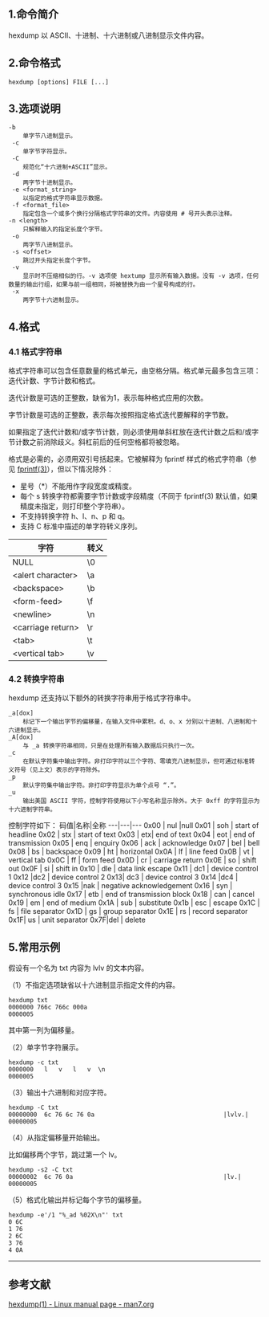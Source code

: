 ## 1.命令简介
hexdump 以 ASCII、十进制、十六进制或八进制显示文件内容。

## 2.命令格式
```
hexdump [options] FILE [...]
```

## 3.选项说明
```
-b
	单字节八进制显示。
 -c
 	单字节字符显示。
 -C
 	规范化“十六进制+ASCII”显示。
 -d
 	两字节十进制显示。
 -e <format_string>
	以指定的格式字符串显示数据。
 -f <format_file>
	指定包含一个或多个换行分隔格式字符串的文件。内容使用 # 号开头表示注释。
-n <length>
	只解释输入的指定长度个字节。
 -o
	两字节八进制显示。
 -s <offset>
 	跳过开头指定长度个字节。
 -v
 	显示时不压缩相似的行。-v 选项使 hextump 显示所有输入数据。没有 -v 选项，任何数量的输出行组，如果与前一组相同，将被替换为由一个星号构成的行。
 -x
 	两字节十六进制显示。
```

## 4.格式
### 4.1 格式字符串
格式字符串可以包含任意数量的格式单元，由空格分隔。格式单元最多包含三项：迭代计数、字节计数和格式。

迭代计数是可选的正整数，缺省为1，表示每种格式应用的次数。

字节计数是可选的正整数，表示每次按照指定格式迭代要解释的字节数。

如果指定了迭代计数和/或字节计数，则必须使用单斜杠放在迭代计数之后和/或字节计数之前消除歧义。斜杠前后的任何空格都将被忽略。

格式是必需的，必须用双引号括起来。它被解释为 fprintf 样式的格式字符串（参见 [fprintf(3)](https://man7.org/linux/man-pages/man3/fprintf.3.html)），但以下情况除外：

- 星号（*）不能用作字段宽度或精度。
- 每个 s 转换字符都需要字节计数或字段精度（不同于 fprintf(3) 默认值，如果精度未指定，则打印整个字符串）。
- 不支持转换字符 h、l、n、p 和 q。
- 支持 C 标准中描述的单字符转义序列。

字符|转义
---|---
NULL|\0
\<alert character>|\a
\<backspace>| \b
\<form-feed>| \f
\<newline> |\n
\<carriage return> | \r
\<tab>| \t
\<vertical tab> |\v

### 4.2 转换字符串
hexdump 还支持以下额外的转换字符串用于格式字符串中。
```
_a[dox]
	标记下一个输出字节的偏移量，在输入文件中累积。d、o、x 分别以十进制、八进制和十六进制显示。
_A[dox]
	与 _a 转换字符串相同，只是在处理所有输入数据后只执行一次。
_c
	在默认字符集中输出字符。非打印字符以三个字符、零填充八进制显示，但可通过标准转义符号（见上文）表示的字符除外。
_p
	默认字符集中输出字符。非打印字符显示为单个点号 “.”。
_u
	输出美国 ASCII 字符，控制字符使用以下小写名称显示除外。大于 0xff 的字符显示为十六进制字符串。
```
控制字符如下：
码值|名称|全称
---|---|---
0x00 | nul |null
0x01 | soh | start of headline
0x02 | stx | start of text
0x03 | etx| end of text
0x04 | eot | end of transmission
0x05 | enq | enquiry
0x06 | ack | acknowledge
0x07 | bel | bell
0x08 | bs | backspace
0x09 | ht | horizontal
0x0A | lf | line feed
0x0B | vt  | vertical tab
0x0C | ff | form feed
0x0D | cr | carriage return
0x0E | so | shift out
0x0F | si | shift in
0x10 | dle | data link escape
0x11 | dc1 | device control 1
0x12 |dc2 | device control 2
0x13| dc3 | device control 3
0x14 |dc4 | device control 3
0x15 |nak | negative acknowledgement
0x16 | syn | synchronous idle
0x17 | etb | 	end of transmission block
0x18 | can | cancel
0x19 | em | end of medium
0x1A | sub | substitute
0x1b | esc | escape
0x1C | fs | file separator
0x1D | gs | group separator
0x1E | rs | record separator
0x1F| us | unit separator
0x7F|del | delete

## 5.常用示例
假设有一个名为 txt 内容为 lvlv 的文本内容。

（1）不指定选项缺省以十六进制显示指定文件的内容。
```shell
hexdump txt
0000000 766c 766c 000a                         
0000005
```
其中第一列为偏移量。

（2）单字节字符展示。
```shell
hexdump -c txt
0000000   l   v   l   v  \n                                            
0000005
```

（3）输出十六进制和对应字符。
```shell
hexdump -C txt
00000000  6c 76 6c 76 0a                                    |lvlv.|
00000005
```

（4）从指定偏移量开始输出。

比如偏移两个字节，跳过第一个 lv。
```shell
hexdump -s2 -C txt
00000002  6c 76 0a                                          |lv.|
00000005
```
（5）格式化输出并标记每个字节的偏移量。
```shell
hexdump -e'/1 "%_ad %02X\n"' txt
0 6C
1 76
2 6C
3 76
4 0A
```

---
## 参考文献
[hexdump(1) - Linux manual page - man7.org](https://man7.org/linux/man-pages/man1/hexdump.1.html)
